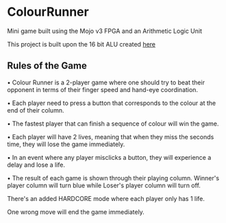 # ColourRunner
Mini game built using the Mojo v3 FPGA and an Arithmetic Logic Unit

This project is built upon the 16 bit ALU created [here](https://github.com/weijin96/16bitALU)




## Rules of the Game

• Colour Runner is a 2-player game where one should try to beat their opponent in terms of their finger speed and hand-eye coordination.

• Each player need to press a button that corresponds to the colour at the end of their column.

• The fastest player that can finish a sequence of colour will win the game.

• Each player will have 2 lives, meaning that when they miss the seconds time, they will lose the game immediately.

• In an event where any player misclicks a button, they will experience a delay and lose a life.

• The result of each game is shown through their playing column. Winner's player column will turn blue while Loser's player column will turn off.

There's an added HARDCORE mode where each player only has 1 life. 

One wrong move will end the game immediately.

